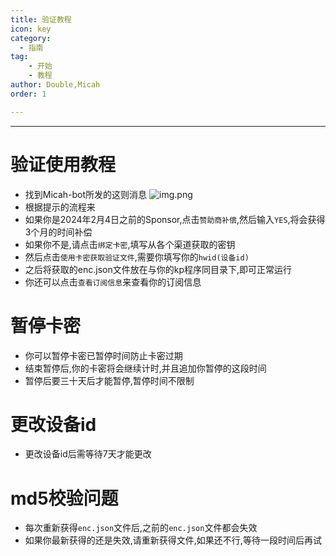 ```yaml
---
title: 验证教程
icon: key
category:
  - 指南
tag:
    - 开始
    - 教程
author: Double,Micah
order: 1

---
```

---

# 验证使用教程

- 找到Micah-bot所发的这则消息
  ![img.png](/assets/images/docs/202402/verify-1.png)
- 根据提示的流程来
- 如果你是2024年2月4日之前的Sponsor,点击`赞助商补偿`,然后输入`YES`,将会获得3个月的时间补偿
- 如果你不是,请点击`绑定卡密`,填写从各个渠道获取的密钥
- 然后点击`使用卡密获取验证文件`,需要你填写你的`hwid(设备id)`
- 之后将获取的enc.json文件放在与你的kp程序同目录下,即可正常运行
- 你还可以点击`查看订阅信息`来查看你的订阅信息

# 暂停卡密
- 你可以暂停卡密已暂停时间防止卡密过期
- 结束暂停后,你的卡密将会继续计时,并且追加你暂停的这段时间
- 暂停后要三十天后才能暂停,暂停时间不限制

# 更改设备id
- 更改设备id后需等待7天才能更改

# md5校验问题
- 每次重新获得`enc.json`文件后,之前的`enc.json`文件都会失效
- 如果你最新获得的还是失效,请重新获得文件,如果还不行,等待一段时间后再试



